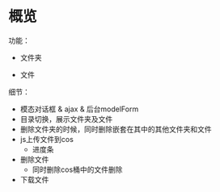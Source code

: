 # 概览

功能：

- 文件夹

- 文件

细节：

- 模态对话框 & ajax & 后台modelForm
- 目录切换，展示文件夹及文件
- 删除文件夹的时候，同时删除嵌套在其中的其他文件夹和文件
- js上传文件到cos
    - 进度条
- 删除文件
    - 同时删除cos桶中的文件删除
- 下载文件

